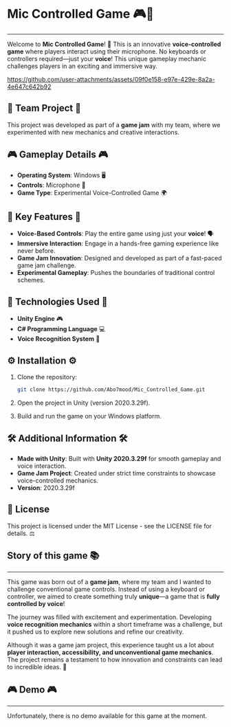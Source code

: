 # Mic Controlled Game 🎮🎤
--------------------------
Welcome to **Mic Controlled Game**! 🎤 This is an innovative **voice-controlled game** where players interact using their microphone. No keyboards or controllers required—just your **voice**! This unique gameplay mechanic challenges players in an exciting and immersive way.


https://github.com/user-attachments/assets/09f0e158-e97e-429e-8a2a-4e647c642b92


## 💪 Team Project 💪
This project was developed as part of a **game jam** with my team, where we experimented with new mechanics and creative interactions.

## 🎮 Gameplay Details 🎮

- **Operating System**: Windows 🖥️
- **Controls**: Microphone 🎤
- **Game Type**: Experimental Voice-Controlled Game 🌍

## 🌟 Key Features 🌟

- **Voice-Based Controls**: Play the entire game using just your **voice**! 🗣️
- **Immersive Interaction**: Engage in a hands-free gaming experience like never before.
- **Game Jam Innovation**: Designed and developed as part of a fast-paced game jam challenge.
- **Experimental Gameplay**: Pushes the boundaries of traditional control schemes.

## 🔧 Technologies Used 🔧

- **Unity Engine** 🎮
- **C# Programming Language** 💻
- **Voice Recognition System** 🎤

## ⚙️ Installation ⚙️

1. Clone the repository:

   ```bash
   git clone https://github.com/Abo7mood/Mic_Controlled_Game.git
   ```
2. Open the project in Unity (version 2020.3.29f).
3. Build and run the game on your Windows platform.

## 🛠️ Additional Information 🛠️

- **Made with Unity**: Built with **Unity 2020.3.29f** for smooth gameplay and voice interaction.
- **Game Jam Project**: Created under strict time constraints to showcase voice-controlled mechanics.
- **Version**: 2020.3.29f

## 📜 License

This project is licensed under the MIT License - see the LICENSE file for details. ⚖️

## Story of this game 📚
--------------------------

This game was born out of a **game jam**, where my team and I wanted to challenge conventional game controls. Instead of using a keyboard or controller, we aimed to create something truly **unique**—a game that is **fully controlled by voice**!

The journey was filled with excitement and experimentation. Developing **voice recognition mechanics** within a short timeframe was a challenge, but it pushed us to explore new solutions and refine our creativity.

Although it was a game jam project, this experience taught us a lot about **player interaction, accessibility, and unconventional game mechanics**. The project remains a testament to how innovation and constraints can lead to incredible ideas. 🎉

## 🎮 Demo 🎮
--------------------------

Unfortunately, there is no demo available for this game at the moment.

